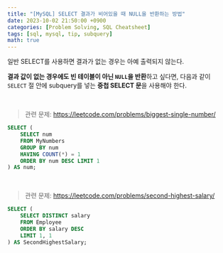 ```yaml
---
title: "[MySQL] SELECT 결과가 비어있을 때 NULL을 반환하는 방법"
date: 2023-10-02 21:50:00 +0900
categories: [Problem Solving, SQL Cheatsheet]
tags: [sql, mysql, tip, subquery]
math: true
---
```


일반 SELECT를 사용하면 결과가 없는 경우는 아예 출력되지 않는다.

**결과 값이 없는 경우에도 빈 테이블이 아닌 `NULL`을 반환**하고 싶다면, 다음과 같이 `SELECT` 절 안에 subquery를 넣는 <span class="hl">**중첩 SELECT 문**</span>을 사용해야 한다.

<br>

> 관련 문제: <https://leetcode.com/problems/biggest-single-number/>

```sql
SELECT (
    SELECT num
    FROM MyNumbers
    GROUP BY num
    HAVING COUNT(*) = 1
    ORDER BY num DESC LIMIT 1
) AS num;
```

<br>

> 관련 문제: <https://leetcode.com/problems/second-highest-salary/>

```sql
SELECT (
    SELECT DISTINCT salary
    FROM Employee
    ORDER BY salary DESC
    LIMIT 1, 1
) AS SecondHighestSalary;
```
